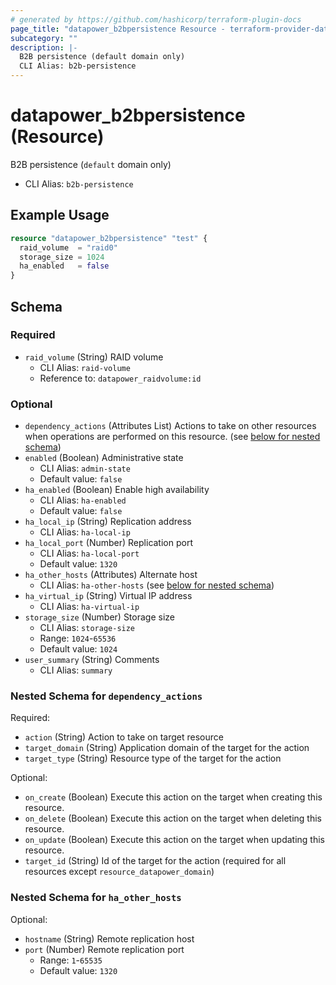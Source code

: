 ```yaml
---
# generated by https://github.com/hashicorp/terraform-plugin-docs
page_title: "datapower_b2bpersistence Resource - terraform-provider-datapower"
subcategory: ""
description: |-
  B2B persistence (default domain only)
  CLI Alias: b2b-persistence
---
```


# datapower_b2bpersistence (Resource)

B2B persistence (`default` domain only)
  - CLI Alias: `b2b-persistence`

## Example Usage

```terraform
resource "datapower_b2bpersistence" "test" {
  raid_volume  = "raid0"
  storage_size = 1024
  ha_enabled   = false
}
```

<!-- schema generated by tfplugindocs -->
## Schema

### Required

- `raid_volume` (String) RAID volume
  - CLI Alias: `raid-volume`
  - Reference to: `datapower_raidvolume:id`

### Optional

- `dependency_actions` (Attributes List) Actions to take on other resources when operations are performed on this resource. (see [below for nested schema](#nestedatt--dependency_actions))
- `enabled` (Boolean) Administrative state
  - CLI Alias: `admin-state`
  - Default value: `false`
- `ha_enabled` (Boolean) Enable high availability
  - CLI Alias: `ha-enabled`
  - Default value: `false`
- `ha_local_ip` (String) Replication address
  - CLI Alias: `ha-local-ip`
- `ha_local_port` (Number) Replication port
  - CLI Alias: `ha-local-port`
  - Default value: `1320`
- `ha_other_hosts` (Attributes) Alternate host
  - CLI Alias: `ha-other-hosts` (see [below for nested schema](#nestedatt--ha_other_hosts))
- `ha_virtual_ip` (String) Virtual IP address
  - CLI Alias: `ha-virtual-ip`
- `storage_size` (Number) Storage size
  - CLI Alias: `storage-size`
  - Range: `1024`-`65536`
  - Default value: `1024`
- `user_summary` (String) Comments
  - CLI Alias: `summary`

<a id="nestedatt--dependency_actions"></a>
### Nested Schema for `dependency_actions`

Required:

- `action` (String) Action to take on target resource
- `target_domain` (String) Application domain of the target for the action
- `target_type` (String) Resource type of the target for the action

Optional:

- `on_create` (Boolean) Execute this action on the target when creating this resource.
- `on_delete` (Boolean) Execute this action on the target when deleting this resource.
- `on_update` (Boolean) Execute this action on the target when updating this resource.
- `target_id` (String) Id of the target for the action (required for all resources except `resource_datapower_domain`)


<a id="nestedatt--ha_other_hosts"></a>
### Nested Schema for `ha_other_hosts`

Optional:

- `hostname` (String) Remote replication host
- `port` (Number) Remote replication port
  - Range: `1`-`65535`
  - Default value: `1320`
